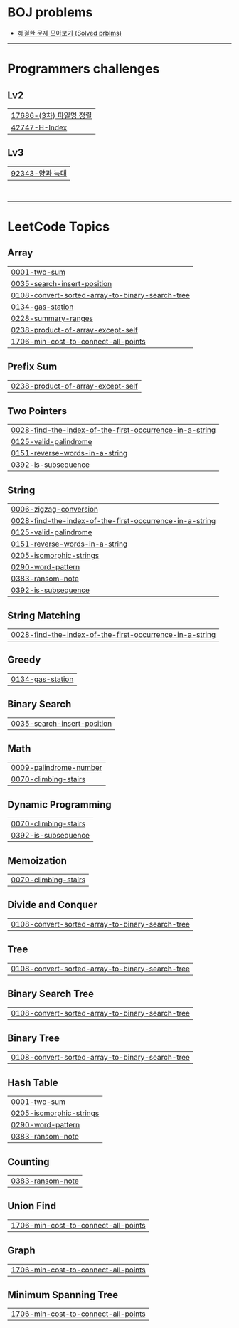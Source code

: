 # BOJ problems
- [해결한 문제 모아보기 (Solved prblms)](https://solved.ac/profile/zoe1012/solved)

<!-- BAEKJOON:START -->

<!-- BAEKJOON:END -->

[//]: # (이 `<!-- BAEKJOON:START -->`와 `<!-- BAEKJOON:END -->` 표시가 있어야, '비서' 스크립트가 정확히 어디를 업데이트해야 할지 알 수 있습니다.)

---

# Programmers challenges
## Lv2
|  |
| ------- |
| [17686-(3차) 파일명 정렬](https://github.com/meraki6512/Algorithm25/tree/main/%ED%94%84%EB%A1%9C%EA%B7%B8%EB%9E%98%EB%A8%B8%EC%8A%A4/2/17686.%E2%80%85%EF%BC%BB3%EC%B0%A8%EF%BC%BD%E2%80%85%ED%8C%8C%EC%9D%BC%EB%AA%85%E2%80%85%EC%A0%95%EB%A0%AC) |
| [42747-H-Index](https://github.com/meraki6512/Algorithm25/tree/main/%ED%94%84%EB%A1%9C%EA%B7%B8%EB%9E%98%EB%A8%B8%EC%8A%A4/2/42747.%E2%80%85H%EF%BC%8DIndex) |
## Lv3
|  |
| ------- |
| [92343-양과 늑대](https://github.com/meraki6512/Algorithm25/tree/main/%ED%94%84%EB%A1%9C%EA%B7%B8%EB%9E%98%EB%A8%B8%EC%8A%A4/3/92343.%E2%80%85%EC%96%91%EA%B3%BC%E2%80%85%EB%8A%91%EB%8C%80) |

</br>

---

<!---LeetCode Topics Start-->
# LeetCode Topics
## Array
|  |
| ------- |
| [0001-two-sum](https://github.com/meraki6512/Algorithm25/tree/main/LeetCode/0001-two-sum) |
| [0035-search-insert-position](https://github.com/meraki6512/Algorithm25/tree/main/LeetCode/0035-search-insert-position) |
| [0108-convert-sorted-array-to-binary-search-tree](https://github.com/meraki6512/Algorithm25/tree/main/LeetCode/0108-convert-sorted-array-to-binary-search-tree) |
| [0134-gas-station](https://github.com/meraki6512/Algorithm25/tree/main/LeetCode/0134-gas-station) |
| [0228-summary-ranges](https://github.com/meraki6512/Algorithm25/tree/main/LeetCode/0228-summary-ranges) |
| [0238-product-of-array-except-self](https://github.com/meraki6512/Algorithm25/tree/main/LeetCode/0238-product-of-array-except-self) |
| [1706-min-cost-to-connect-all-points](https://github.com/meraki6512/Algorithm25/tree/main/LeetCode/1706-min-cost-to-connect-all-points) |
## Prefix Sum
|  |
| ------- |
| [0238-product-of-array-except-self](https://github.com/meraki6512/Algorithm25/tree/main/LeetCode/0238-product-of-array-except-self) |
## Two Pointers
|  |
| ------- |
| [0028-find-the-index-of-the-first-occurrence-in-a-string](https://github.com/meraki6512/Algorithm25/tree/main/LeetCode/0028-find-the-index-of-the-first-occurrence-in-a-string)                                                            |
| [0125-valid-palindrome](https://github.com/meraki6512/Algorithm25/tree/main/LeetCode/0125-valid-palindrome)                   |
| [0151-reverse-words-in-a-string](https://github.com/meraki6512/Algorithm25/tree/main/LeetCode/0151-reverse-words-in-a-string) |
| [0392-is-subsequence](https://github.com/meraki6512/Algorithm25/tree/main/LeetCode/0392-is-subsequence)                       |
## String
|  |
| ------- |
| [0006-zigzag-conversion](https://github.com/meraki6512/Algorithm25/tree/main/LeetCode/0006-zigzag-conversion)                                                                       |
| [0028-find-the-index-of-the-first-occurrence-in-a-string](https://github.com/meraki6512/Algorithm25/tree/main/LeetCode/0028-find-the-index-of-the-first-occurrence-in-a-string)                                      |
| [0125-valid-palindrome](https://github.com/meraki6512/Algorithm25/tree/main/LeetCode/0125-valid-palindrome)                                                                        |
| [0151-reverse-words-in-a-string](https://github.com/meraki6512/Algorithm25/tree/main/LeetCode/0151-reverse-words-in-a-string)                                                               |
| [0205-isomorphic-strings](https://github.com/meraki6512/Algorithm25/tree/main/LeetCode/0205-isomorphic-strings)                                                                      |
| [0290-word-pattern](https://github.com/meraki6512/Algorithm25/tree/main/LeetCode/0290-word-pattern)                                                                            |
| [0383-ransom-note](https://github.com/meraki6512/Algorithm25/tree/main/LeetCode/0383-ransom-note)                                                                             |
| [0392-is-subsequence](https://github.com/meraki6512/Algorithm25/tree/main/LeetCode/0392-is-subsequence) |
## String Matching
|  |
| ------- |
| [0028-find-the-index-of-the-first-occurrence-in-a-string](https://github.com/meraki6512/Algorithm25/tree/main/LeetCode/0028-find-the-index-of-the-first-occurrence-in-a-string) |
## Greedy
|  |
| ------- |
| [0134-gas-station](https://github.com/meraki6512/Algorithm25/tree/main/LeetCode/0134-gas-station) |
## Binary Search
|  |
| ------- |
| [0035-search-insert-position](https://github.com/meraki6512/Algorithm25/tree/main/LeetCode/0035-search-insert-position) |
## Math
|                                                                                                                 |
|-----------------------------------------------------------------------------------------------------------------|
| [0009-palindrome-number](https://github.com/meraki6512/Algorithm25/tree/master/LeetCode/0009-palindrome-number) |
| [0070-climbing-stairs](https://github.com/meraki6512/Algorithm25/tree/main/LeetCode/0070-climbing-stairs)       |
## Dynamic Programming
|  |
| ------- |
| [0070-climbing-stairs](https://github.com/meraki6512/Algorithm25/tree/main/LeetCode/0070-climbing-stairs) |
| [0392-is-subsequence](https://github.com/meraki6512/Algorithm25/tree/main/LeetCode/0392-is-subsequence) |
## Memoization
|  |
| ------- |
| [0070-climbing-stairs](https://github.com/meraki6512/Algorithm25/tree/main/LeetCode/0070-climbing-stairs) |
## Divide and Conquer
|  |
| ------- |
| [0108-convert-sorted-array-to-binary-search-tree](https://github.com/meraki6512/Algorithm25/tree/main/LeetCode/0108-convert-sorted-array-to-binary-search-tree)  |
## Tree
|  |
| ------- |
| [0108-convert-sorted-array-to-binary-search-tree](https://github.com/meraki6512/Algorithm25/tree/main/LeetCode/0108-convert-sorted-array-to-binary-search-tree)  |
## Binary Search Tree
|  |
| ------- |
| [0108-convert-sorted-array-to-binary-search-tree](https://github.com/meraki6512/Algorithm25/tree/main/LeetCode/0108-convert-sorted-array-to-binary-search-tree) |
## Binary Tree
|  |
| ------- |
| [0108-convert-sorted-array-to-binary-search-tree](https://github.com/meraki6512/Algorithm25/tree/main/LeetCode/0108-convert-sorted-array-to-binary-search-tree) |
## Hash Table
|  |
| ------- |
| [0001-two-sum](https://github.com/meraki6512/Algorithm25/tree/main/LeetCode/0001-two-sum)            |
| [0205-isomorphic-strings](https://github.com/meraki6512/Algorithm25/tree/main/LeetCode/0205-isomorphic-strings) |
| [0290-word-pattern](https://github.com/meraki6512/Algorithm25/tree/main/LeetCode/0290-word-pattern)       |
| [0383-ransom-note](https://github.com/meraki6512/Algorithm25/tree/main/LeetCode/0383-ransom-note)        |
## Counting
|  |
| ------- |
| [0383-ransom-note](https://github.com/meraki6512/Algorithm25/tree/main/LeetCode/0383-ransom-note)  |
## Union Find
|  |
| ------- |
| [1706-min-cost-to-connect-all-points](https://github.com/meraki6512/Algorithm25/tree/main/LeetCode/1706-min-cost-to-connect-all-points)  |
## Graph
|  |
| ------- |
| [1706-min-cost-to-connect-all-points](https://github.com/meraki6512/Algorithm25/tree/main/LeetCode/1706-min-cost-to-connect-all-points) |
## Minimum Spanning Tree
|  |
| ------- |
| [1706-min-cost-to-connect-all-points](https://github.com/meraki6512/Algorithm25/tree/main/LeetCode/1706-min-cost-to-connect-all-points) |
<!---LeetCode Topics End-->
